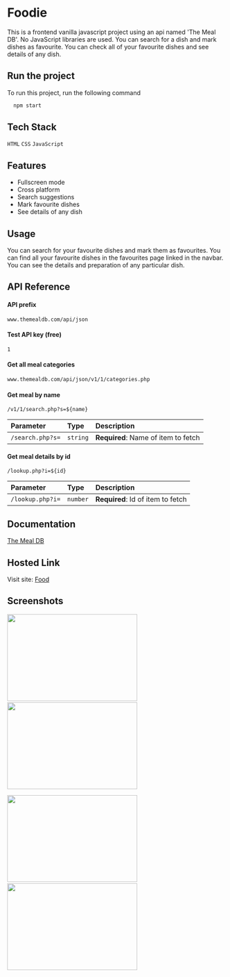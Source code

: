 # Foodie

This is a frontend vanilla javascript project using an api named 'The Meal DB'. No JavaScript libraries are used. You can search for a dish and mark dishes as favourite. You can check all of your favourite dishes and see details of any dish.


## Run the project

To run this project, run the following command

```bash
  npm start
```


## Tech Stack

 `HTML` `CSS` `JavaScript`


## Features

- Fullscreen mode
- Cross platform
- Search suggestions
- Mark favourite dishes
- See details of any dish


## Usage

You can search for your favourite dishes and mark them as favourites. You can find all your favourite dishes in the favourites page linked in the navbar. You can see the details and preparation of any particular dish.
## API Reference


#### API prefix
`www.themealdb.com/api/json`


#### Test API key (free)
`1`

#### Get all meal categories

`www.themealdb.com/api/json/v1/1/categories.php`

#### Get meal by name

`/v1/1/search.php?s=${name}`


| Parameter | Type     | Description                       |
| :-------- | :------- | :-------------------------------- |
| `/search.php?s=`      | `string` | **Required**: Name of item to fetch |

#### Get meal details by id

`/lookup.php?i=${id}`


| Parameter | Type     | Description                       |
| :-------- | :------- | :-------------------------------- |
| `/lookup.php?i=`      | `number` | **Required**: Id of item to fetch |



## Documentation

[The Meal DB](https://www.themealdb.com/api.php)


## Hosted Link

Visit site: [Food](https://antu99g.github.io/Foodie/)


## Screenshots

<img src="https://user-images.githubusercontent.com/114740896/204853516-428e5e48-b524-4106-83a3-d4d2daf21656.png" width="300" height="200">&ensp;&ensp; <img src="https://user-images.githubusercontent.com/114740896/204853685-6b2ed389-bf08-4faa-8c41-b92a9a9839fe.png" width="300" height="200">

<img src="https://user-images.githubusercontent.com/114740896/204853806-d67d93df-c367-4938-8315-89dd62fa1441.png" width="300" height="200">&ensp;&ensp; <img src="https://user-images.githubusercontent.com/114740896/204853949-92bfbb18-730c-4df2-8971-514d5c3d1cf5.png" width="300" height="200">
